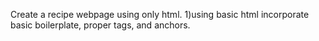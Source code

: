 Create a recipe webpage using only html. 
1)using basic html incorporate basic boilerplate, proper tags, and anchors.